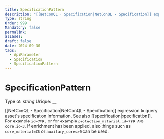 ```yaml
---
title: SpecificationPattern
description: "[[NetConQL - Specification|NetConQL - Specification]] expression to query asset's specification information. See also [[specification|specification]]. For example `id=789` , or for example `protection_material.id=789 AND core.id=3`. If enrichment has been applied, also things such as `core_material=CU` or `auxilary_cores>0` can be used."
Type: string
Order: 999
Mandatory: false
permalink: 
aliases: 
draft: false
date: 2024-09-30
tags:
  - ApiParameter
  - Specification
  - SpecificationPattern
---
```

# SpecificationPattern

Type of: _string_
Unique: __

[[NetConQL - Specification|NetConQL - Specification]] expression to query asset's specification information. See also [[specification|specification]]. For example `id=789` , or for example `protection_material.id=789 AND core.id=3`. If enrichment has been applied, also things such as `core_material=CU` or `auxilary_cores>0` can be used.
